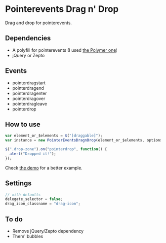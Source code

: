 # Pointerevents Drag n' Drop

Drag and drop for pointerevents.

## Dependencies

- A polyfill for pointerevents (I used [the Polymer one](https://github.com/Polymer/PointerEvents))
- jQuery or Zepto

## Events

- pointerdragstart
- pointerdragend
- pointerdragenter
- pointerdragover
- pointerdragleave
- pointerdrop

## How to use

```javascript
var element_or_$elements = $("[draggable]");
var instance = new PointerEventsDragnDrop(element_or_$elements, options);

$(".drop-zone").on("pointerdrop", function() {
  alert("Dropped it!");
});
```

Check [the demo](./blob/master/demo/demo.js) for a better example.

## Settings

```javascript
// with defaults
delegate_selector = false;
drag_icon_classname = "drag-icon";
```

## To do

- Remove jQuery/Zepto dependency
- Them' bubbles
